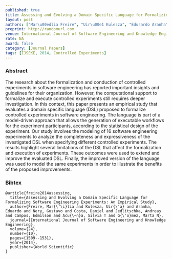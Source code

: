 ```yaml
---
published: true
title: Assessing and Evolving a Domain Specific Language for Formalizing Software Engineering Experiments An Empirical Study 
layout: post
authors: ["Mar\u00edlia Freire", "Uir\u00e1 Kulesza", "Edurardo Aranha", "Gustavo Nery", "Daniel Alencar da Costa", "Andreas Jedlitschka", "Edmilson Campos", "Silvia Acu\u00f1a and Marta G\u00f3mez"]
preprint: http://randomurl.com
venue: International Journal of Software Engineering and Knowledge Engineering 
rate: NA
award: false
category: [Journal Papers]
tags: [IJSEKE, 2014, Controlled Experiments]
---   
```


### Abstract 

The research about the formalization and conduction of controlled experiments in software
engineering has reported important insights and guidelines for their organization. However, the
computational support to formalize and execute controlled experiments still requires deeper
investigation. In this context, this paper presents an empirical study that evaluates a domain
specific language (DSL) proposed to formalize controlled experiments in software engineering.  The
language is part of a model-driven approach that allows the generation of executable workflows for
the experiment participants, according to the statistical design of the experiment. Our study
involves the modeling of 16 software engineering experiments to analyze the completeness and
expressiveness of the investigated DSL when specifying different controlled experiments. The results
highlight several limitations of the DSL that affect the formalization and execution of experiments.
These outcomes were used to extend and improve the evaluated DSL. Finally, the improved version of
the language was used to model the same experiments in order to illustrate the benefits of the
proposed improvements.

### Bibtex 

<pre><code>@article{freire2014assessing,
  title={Assessing and Evolving a Domain Specific Language for Formalizing Software Engineering Experiments: An Empirical Study},
  author={Freire, Mar{\'\i}lia and Kulesza, Uir{\'a} and Aranha, Eduardo and Nery, Gustavo and Costa, Daniel and Jedlitschka, Andreas and Campos, Edmilson and Acu{\~n}a, Silvia T and G{\'o}mez, Marta N},
  journal={International Journal of Software Engineering and Knowledge Engineering},
  volume={24},
  number={10},
  pages={1509--1531},
  year={2014},
  publisher={World Scientific}
}</pre></code>

